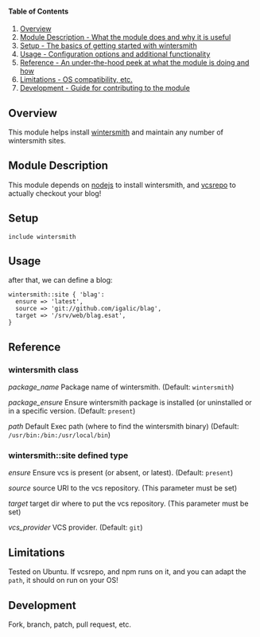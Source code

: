 #### Table of Contents

1. [Overview](#overview)
2. [Module Description - What the module does and why it is useful](#module-description)
3. [Setup - The basics of getting started with wintersmith](#setup)
4. [Usage - Configuration options and additional functionality](#usage)
5. [Reference - An under-the-hood peek at what the module is doing and how](#reference)
5. [Limitations - OS compatibility, etc.](#limitations)
6. [Development - Guide for contributing to the module](#development)

## Overview

This module helps install [wintersmith](http://wintersmith.io/) and maintain any number of wintersmith sites.

## Module Description

This module depends on [nodejs](https://forge.puppetlabs.com/puppetlabs/nodejs)
to install wintersmith, and
[vcsrepo](https://forge.puppetlabs.com/puppetlabs/vcsrepo) to actually checkout your blog!

## Setup

```puppet
include wintersmith
```

## Usage

after that, we can define a blog:

```puppet
wintersmith::site { 'blag':
  ensure => 'latest',
  source => 'git://github.com/igalic/blag',
  target => '/srv/web/blag.esat',
}
```

## Reference

### wintersmith class

*package_name*
 Package name of wintersmith. (Default: `wintersmith`)

*package_ensure*
 Ensure wintersmith package is installed (or uninstalled or in a specific
 version. (Default: `present`)

*path*
 Default Exec path (where to find the wintersmith binary) (Default:
 `/usr/bin:/bin:/usr/local/bin`)

### wintersmith::site defined type

*ensure*
 Ensure vcs is present (or absent, or latest). (Default: `present`)

*source*
  source URI to the vcs repository. (This parameter must be set)

*target*
  target dir where to put the vcs repository. (This parameter must be set)

*vcs_provider*
 VCS provider. (Default: `git`)

## Limitations

Tested on Ubuntu. If vcsrepo, and npm runs on it, and you can adapt the `path`,
it should on run on your OS!

## Development

Fork, branch, patch, pull request, etc.

